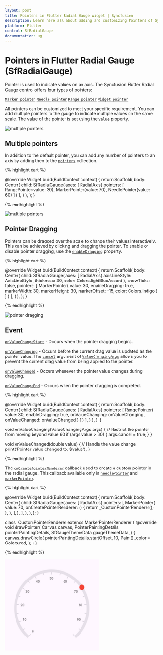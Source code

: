 ```yaml
---
layout: post
title: Pointers in Flutter Radial Gauge widget | Syncfusion
description: Learn here all about adding and customizing Pointers of Syncfusion Flutter Radial Gauge (SfRadialGauge) widget and more.
platform: Flutter
control: SfRadialGauge
documentation: ug
---
```


# Pointers in Flutter Radial Gauge (SfRadialGauge)

 Pointer is used to indicate values on an axis. The Syncfusion Flutter Radial Gauge control offers four types of pointers:

[`Marker pointer`](https://help.syncfusion.com/flutter/radial-gauge/marker-pointer)
[`Needle pointer`](https://help.syncfusion.com/flutter/radial-gauge/needle-pointer)
[`Range pointer`](https://help.syncfusion.com/flutter/radial-gauge/range-pointer)
[`Widget pointer`](https://help.syncfusion.com/flutter/radial-gauge/widget-pointer)

All pointers can be customized to meet your specific requirement. You can add multiple pointers to the gauge to indicate multiple values on the same scale. The value of the pointer is set using the [`value`](https://pub.dev/documentation/syncfusion_flutter_gauges/latest/gauges/GaugePointer/value.html) property.

![multiple pointers](images/pointers/pointers.png)

## Multiple pointers

In addition to the default pointer, you can add any number of pointers to an axis by adding then to the [`pointers`](https://pub.dev/documentation/syncfusion_flutter_gauges/latest/gauges/RadialAxis/pointers.html) collection.

{% highlight dart %}

  @override
  Widget build(BuildContext context) {
    return Scaffold(
      body: Center(
        child: SfRadialGauge(
          axes: <RadialAxis>[
            RadialAxis(
              pointers: <GaugePointer>[
                RangePointer(value: 30),
                MarkerPointer(value: 70),
                NeedlePointer(value: 60)
              ]
            )
          ],
        )
      ),
    );
  }

{% endhighlight %}

![multiple pointers](images/pointers/multiple_pointer.jpg)

## Pointer Dragging

Pointers can be dragged over the scale to change their values interactively. This can be achieved by clicking and dragging the pointer. To enable or disable pointer dragging, use the [`enableDragging`](https://pub.dev/documentation/syncfusion_flutter_gauges/latest/gauges/GaugePointer/enableDragging.html) property.

{% highlight dart %}

  @override
  Widget build(BuildContext context) {
    return Scaffold(
      body: Center(
        child: SfRadialGauge(
          axes: <RadialAxis>[
            RadialAxis(
              axisLineStyle: AxisLineStyle(
                thickness: 30, 
                color: Colors.lightBlueAccent
              ),
              showTicks: false,
              pointers: <GaugePointer>[
                MarkerPointer(
                  value: 30, 
                  enableDragging: true,
                  markerWidth: 30, 
                  markerHeight: 30, 
                  markerOffset: -15,
                  color: Colors.indigo
                )
              ]
            )
          ],
        )
      ),
    );
  }

{% endhighlight %}

![pointer dragging](images/pointers/pointer-interaction.gif)

## Event

[`onValueChangeStart`](https://pub.dev/documentation/syncfusion_flutter_gauges/latest/gauges/GaugePointer/onValueChangeStart.html) - Occurs when the pointer dragging begins.

[`onValueChanging`](https://pub.dev/documentation/syncfusion_flutter_gauges/latest/gauges/GaugePointer/onValueChanging.html) - Occurs before the current drag value is updated as the pointer value. The [`cancel`](https://pub.dev/documentation/syncfusion_flutter_gauges/latest/gauges/ValueChangingArgs/cancel.html) argument of [`ValueChangingArgs`](https://pub.dev/documentation/syncfusion_flutter_gauges/latest/gauges/ValueChangingArgs-class.html) allows you to prevent the current drag value from being applied to the pointer.

[`onValueChanged`](https://pub.dev/documentation/syncfusion_flutter_gauges/latest/gauges/GaugePointer/onValueChanged.html) - Occurs whenever the pointer value changes during dragging.

[`onValueChangeEnd`](https://pub.dev/documentation/syncfusion_flutter_gauges/latest/gauges/GaugePointer/onValueChangeEnd.html) - Occurs when the pointer dragging is completed.

{% highlight dart %}

  @override
  Widget build(BuildContext context) {
    return Scaffold(
      body: Center(
        child: SfRadialGauge(
          axes: <RadialAxis>[
            RadialAxis(
              pointers: <GaugePointer>[
                RangePointer(
                  value: 30,
                  enableDragging: true,
                  onValueChanging: onValueChanging,
                  onValueChanged: onValueChanged
                )
              ]
            )
          ],
        )
      ),
    );
  }

  void onValueChanging(ValueChangingArgs args) {
    // Restrict the pointer from moving beyond value 60
    if (args.value > 60) {
      args.cancel = true;
    }
  }

  void onValueChanged(double value) {
    // Handle the value change
    print('Pointer value changed to: $value');
  }

{% endhighlight %}

The [`onCreatePointerRenderer`](https://pub.dev/documentation/syncfusion_flutter_gauges/latest/gauges/MarkerPointer/onCreatePointerRenderer.html) callback used to create a custom pointer in the radial gauge. This callback available only in [`needlePointer`](https://pub.dev/documentation/syncfusion_flutter_gauges/latest/gauges/NeedlePointer-class.html) and [`markerPointer`](https://pub.dev/documentation/syncfusion_flutter_gauges/latest/gauges/MarkerPointer-class.html).

{% highlight dart %}

  @override
  Widget build(BuildContext context) {
    return Scaffold(
      body: Center(
        child: SfRadialGauge(
          axes: <RadialAxis>[
            RadialAxis(
              pointers: <GaugePointer>[
                MarkerPointer(
                  value: 70,
                  onCreatePointerRenderer: () {
                    return _CustomPointerRenderer();
                  },
                ),
              ],
            ),
          ],
        ),
      ),
    );
  }

  class _CustomPointerRenderer extends MarkerPointerRenderer {
    @override
    void drawPointer(
      Canvas canvas,
      PointerPaintingDetails pointerPaintingDetails,
      SfGaugeThemeData gaugeThemeData,
    ) {
      canvas.drawCircle(
        pointerPaintingDetails.startOffset,
        10,
        Paint()..color = Colors.red,
      );
    }
  }

{% endhighlight %}

![create pointer callback](images/pointers/on-create-pointer-renderer.png)
